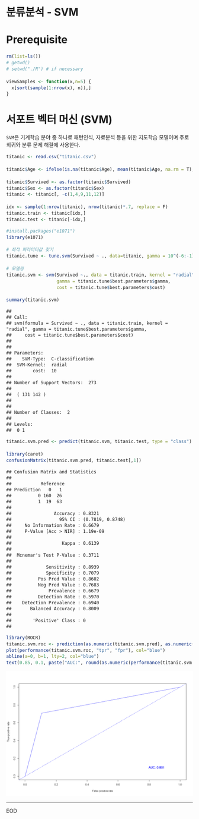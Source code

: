 분류분석 - SVM
================

# Prerequisite

``` r
rm(list=ls())
# getwd()
# setwd("./R") # if necessary

viewSamples <- function(x,n=5) {
  x[sort(sample(1:nrow(x), n)),]
}
```

# 서포트 벡터 머신 (SVM)

`SVM`은 기계학습 분야 중 하나로 패턴인식, 자료분석 등을 위한 지도학습 모델이며 주로 회귀와 분류 문제 해결에 사용한다.

``` r
titanic <- read.csv("titanic.csv")

titanic$Age <- ifelse(is.na(titanic$Age), mean(titanic$Age, na.rm = T), titanic$Age)

titanic$Survived <- as.factor(titanic$Survived)
titanic$Sex <- as.factor(titanic$Sex)
titanic <- titanic[, -c(1,4,9,11,12)]

idx <- sample(1:nrow(titanic), nrow(titanic)*.7, replace = F)
titanic.train <- titanic[idx,]
titanic.test <- titanic[-idx,]
```

``` r
#install.packages("e1071")
library(e1071)

# 최적 파라미터값 찾기
titanic.tune <- tune.svm(Survived ~ ., data=titanic, gamma = 10^(-6:-1), cost = 10^(1:2))

# 모델링
titanic.svm <- svm(Survived ~., data = titanic.train, kernel = "radial",
                   gamma = titanic.tune$best.parameters$gamma,
                   cost = titanic.tune$best.parameters$cost)

summary(titanic.svm)
```

    ## 
    ## Call:
    ## svm(formula = Survived ~ ., data = titanic.train, kernel = "radial", gamma = titanic.tune$best.parameters$gamma, 
    ##     cost = titanic.tune$best.parameters$cost)
    ## 
    ## 
    ## Parameters:
    ##    SVM-Type:  C-classification 
    ##  SVM-Kernel:  radial 
    ##        cost:  10 
    ## 
    ## Number of Support Vectors:  273
    ## 
    ##  ( 131 142 )
    ## 
    ## 
    ## Number of Classes:  2 
    ## 
    ## Levels: 
    ##  0 1

``` r
titanic.svm.pred <- predict(titanic.svm, titanic.test, type = "class")

library(caret)
confusionMatrix(titanic.svm.pred, titanic.test[,1])
```

    ## Confusion Matrix and Statistics
    ## 
    ##           Reference
    ## Prediction   0   1
    ##          0 160  26
    ##          1  19  63
    ##                                           
    ##                Accuracy : 0.8321          
    ##                  95% CI : (0.7819, 0.8748)
    ##     No Information Rate : 0.6679          
    ##     P-Value [Acc > NIR] : 1.19e-09        
    ##                                           
    ##                   Kappa : 0.6139          
    ##                                           
    ##  Mcnemar's Test P-Value : 0.3711          
    ##                                           
    ##             Sensitivity : 0.8939          
    ##             Specificity : 0.7079          
    ##          Pos Pred Value : 0.8602          
    ##          Neg Pred Value : 0.7683          
    ##              Prevalence : 0.6679          
    ##          Detection Rate : 0.5970          
    ##    Detection Prevalence : 0.6940          
    ##       Balanced Accuracy : 0.8009          
    ##                                           
    ##        'Positive' Class : 0               
    ## 

``` r
library(ROCR)
titanic.svm.roc <- prediction(as.numeric(titanic.svm.pred), as.numeric(titanic.test[,1]))
plot(performance(titanic.svm.roc, "tpr", "fpr"), col="blue")
abline(a=0, b=1, lty=2, col="blue")
text(0.85, 0.1, paste("AUC:", round(as.numeric(performance(titanic.svm.roc, "auc")@y.values),3)), col="blue", cex = 1.2)
```

![](분류분석-SVM_files/figure-gfm/unnamed-chunk-5-1.png)<!-- -->

-----

EOD
